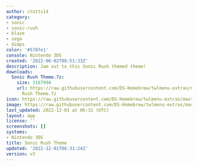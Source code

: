 ```yaml
---
author: ctutts14
category:
- sonic
- sonic-rush
- blaze
- sega
- dimps
color: '#578fe1'
console: Nintendo 3DS
created: '2022-06-02T00:51:33Z'
description: Jam out to this Sonic Rush themed theme!
downloads:
  Sonic Rush Theme.7z:
    size: 3167994
    url: https://raw.githubusercontent.com/DS-Homebrew/twlmenu-extras/master/_nds/TWiLightMenu/3dsmenu/themes/Sonic
      Rush Theme.7z
icon: https://raw.githubusercontent.com/DS-Homebrew/twlmenu-extras/master/_nds/TWiLightMenu/3dsmenu/themes/meta/Sonic%20Rush%20Theme/icon.png
image: https://raw.githubusercontent.com/DS-Homebrew/twlmenu-extras/master/_nds/TWiLightMenu/3dsmenu/themes/meta/Sonic%20Rush%20Theme/icon.png
last_updated: 2022-12-01 at 06:31 (UTC)
layout: app
license: ''
screenshots: []
systems:
- Nintendo 3DS
title: Sonic Rush Theme
updated: '2022-12-01T06:31:24Z'
version: v3
---
```

